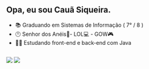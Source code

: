 <div align="left">
  
## Opa, eu sou Cauã Siqueira. <br>
- 📚 Graduando em Sistemas de Informação ( 7° / 8 )
- 🕛 Senhor dos Anéis📕- LOL💻 - GOW🎮
- 🧑‍💻 Estudando front-end e back-end com Java
  
##
  
<div align="left"> 
  <a href="https://instagram.com/siqueira_caua" target="_blank"><img src="https://img.shields.io/badge/-Instagram-%23E4405F?style=for-the-badge&logo=instagram&logoColor=white" target="_blank"></a>
  <a href = "mailto:cauascc2002@gmail.com"><img src="https://img.shields.io/badge/-Gmail-%23333?style=for-the-badge&logo=gmail&logoColor=white" target="_blank"></a>
</div>

